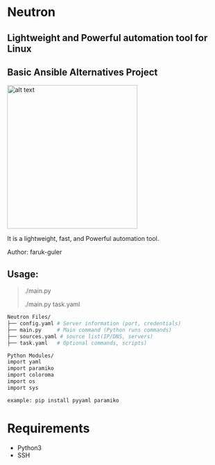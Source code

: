 # Neutron
## Lightweight and Powerful automation tool for Linux
## Basic Ansible Alternatives Project
<img src="https://farukguler.com/assets/img/neutron.png" alt="alt text" width="300" height="330">

It is a lightweight, fast, and Powerful automation tool.

Author: faruk-guler
## Usage:
> ./main.py
> 
> ./main.py task.yaml
~~~sh
Neutron Files/
├── config.yaml # Server information (port, credentials)
├── main.py     # Main command (Python runs commands)
├── sources.yaml # source list(IP/DNS, servers)
├── task.yaml   # Optional commands, scripts)

Python Modules/
import yaml
import paramiko
import coloroma
import os
import sys

example: pip install pyyaml paramiko

~~~

# Requirements
- Python3
- SSH


